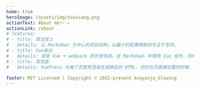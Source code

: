 ```yaml
---   
home: true
heroImage: /assets/img/touxiang.png
actionText: About me～ →
actionLink: /about
# features:
# - title: 简洁至上
#   details: 以 Markdown 为中心的项目结构，以最少的配置帮助你专注于写作。
# - title: Vue驱动
#   details: 享受 Vue + webpack 的开发体验，在 Markdown 中使用 Vue 组件，同时可以使用 Vue 来开发自定义主题。
# - title: 高性能
#   details: VuePress 为每个页面预渲染生成静态的 HTML，同时在页面被加载的时候，将作为 SPA 运行。

footer: MIT Licensed | Copyright © 2021-present kouyanju_Glowing
---
```



<style>
.hero>img {
    width: 200px;
    height: 200px;
    -o-object-fit: cover;
    object-fit: cover;
    border-radius: 50%;
    cursor: pointer;
}
</style>
